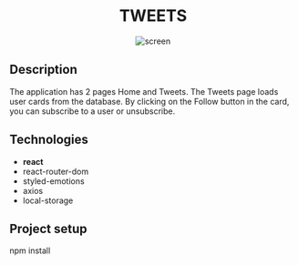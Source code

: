 <h1 align='center'>TWEETS</h2>

<div align="center">
<image src="/src/images/screen.jpg" alt="screen" align='center'>
</div>

## Description

The application has 2 pages Home and Tweets. The Tweets page loads user cards
from the database. By clicking on the Follow button in the card, you can
subscribe to a user or unsubscribe.

## Technologies

- **react**
- react-router-dom
- styled-emotions
- axios
- local-storage

## Project setup

npm install
